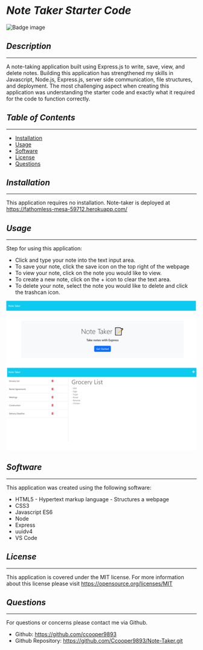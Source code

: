 # *Note Taker Starter Code*
![Badge image](https://img.shields.io/badge/license-MIT-green})

## *Description*
___
A note-taking application built using Express.js to write, save, view, and delete notes. Building this application has strengthened my skills in Javascript, Node.js, Express.js, server side communication, file structures, and deployment. The most challenging aspect when creating this application was understanding the starter code and exactly what it required for the code to function correctly. 


## *Table of Contents*
 ___
  - [Installation](#installation)
  - [Usage](#usage)
  - [Software](#software)
  - [License](#license)
  - [Questions](#questions)

## *Installation*
___
This application requires no installation. Note-taker is deployed at https://fathomless-mesa-59712.herokuapp.com/

## *Usage*
___
Step for using this application:
- Click and type your note into the text input area.
- To save your note, click the save icon on the top right of the webpage
- To view your note, click on the note you would like to view.
- To create a new note, click on the + icon to clear the text area.
- To delete your note, select the note you would like to delete and click the trashcan icon.

![alt text](./public/assets/images/NoteTakerScrshot.png "Screenshot of note taker application")


## *Software*
___
This application was created using the following software:
- HTML5 - Hypertext markup language - Structures a webpage
- CSS3
- Javascript ES6
- Node
- Express
- uuidv4
- VS Code

## *License*
___
This application is covered under the MIT license.
For more information about this license please visit https://opensource.org/licenses/MIT

## *Questions*
___
For questions or concerns please contact me via Github.
  - Github: https://github.com/ccooper9893
  - Github Repository: https://github.com/Ccooper9893/Note-Taker.git


